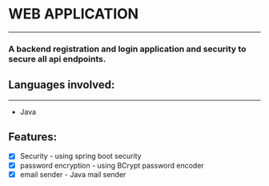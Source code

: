 # WEB APPLICATION

---
### A backend registration and login application and security to secure all api endpoints.

## Languages involved:
___
* Java

## Features:
- [x] Security - using spring boot security 
- [x] password encryption - using BCrypt password encoder
- [x] email sender - Java mail sender
